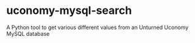 # uconomy-mysql-search
A Python tool to get various different values from an Unturned Uconomy MySQL database
